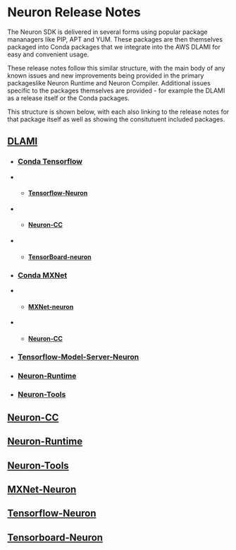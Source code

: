 # Neuron Release Notes

The Neuron SDK is delivered in several forms using popular package mananagers like PIP, APT and YUM. These packages are then themselves packaged into Conda packages that we integrate into the AWS DLAMI for easy and convenient usage.

These release notes follow this similar structure, with the main body of any known issues and new improvements being provided in the primary packageslike Neuron Runtime and Neuron Compiler. Additional issues specific to the packages themselves are provided - for example the DLAMI as a release itself or the Conda packages.

This structure is shown below, with each also linking to the release notes for that package itself as well as showing the consitutuent included packages.


## [DLAMI](./dlami-release-notes.md)

+ ### [Conda Tensorflow](./conda/conda-tensorflow-neuron.md)

+ + #### [Tensorflow-Neuron](./tensorflow-neuron.md)
+ + #### [Neuron-CC](./neuron-cc.md)
+ + #### [TensorBoard-neuron](./tensorboard-neuron.md)

+ ### [Conda MXNet](./conda/conda-mxnet-neuron.md)

+ + #### [MXNet-neuron](./mxnet-neuron.md)
+ + #### [Neuron-CC](./neuron-cc.md)

+ ### [Tensorflow-Model-Server-Neuron](./tensorflow-modelserver-neuron.md)
+ ### [Neuron-Runtime](./neuron-runtime.md)
+ ### [Neuron-Tools](./neuron-tools.md)


## [Neuron-CC](./neuron-cc.md)
## [Neuron-Runtime](./neuron-runtime.md)
## [Neuron-Tools](./neuron-tools.md)
## [MXNet-Neuron](./neuron-cc.md)
## [Tensorflow-Neuron](./tensorflow-neuron.md)
## [Tensorboard-Neuron](./tensorboard-neuron.md)

